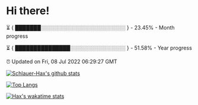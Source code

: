# Hi there!

⏳ { ███████░░░░░░░░░░░░░░░░░░░░░░░ } - 23.45% - Month progress

⏳ { ███████████████░░░░░░░░░░░░░░░ } - 51.58% - Year progress

⏰ Updated on Fri, 08 Jul 2022 06:29:27 GMT


[![Schlauer-Hax's github stats](https://github-readme-stats.vercel.app/api?username=Schlauer-Hax&show_icons=true&theme=dark&count_private=true)](https://github.com/Schlauer-Hax)


[![Top Langs](https://github-readme-stats.vercel.app/api/top-langs/?username=Schlauer-Hax&layout=compact&theme=dark)](https://github.com/Schlauer-Hax?tab=repositories)


[![Hax's wakatime stats](https://github-readme-stats.vercel.app/api/wakatime?username=Hax&theme=dark)](https://wakatime.com/@Hax)


